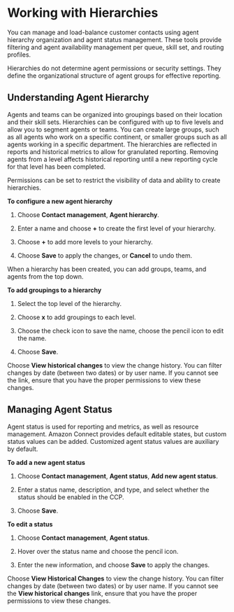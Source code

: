 # Working with Hierarchies<a name="contact-management"></a>

You can manage and load\-balance customer contacts using agent hierarchy organization and agent status management\. These tools provide filtering and agent availability management per queue, skill set, and routing profiles\.

Hierarchies do not determine agent permissions or security settings\. They define the organizational structure of agent groups for effective reporting\.

## Understanding Agent Hierarchy<a name="agent-hierarchy"></a>

Agents and teams can be organized into groupings based on their location and their skill sets\. Hierarchies can be configured with up to five levels and allow you to segment agents or teams\. You can create large groups, such as all agents who work on a specific continent, or smaller groups such as all agents working in a specific department\. The hierarchies are reflected in reports and historical metrics to allow for granulated reporting\. Removing agents from a level affects historical reporting until a new reporting cycle for that level has been completed\. 

Permissions can be set to restrict the visibility of data and ability to create hierarchies\.

**To configure a new agent hierarchy**

1. Choose **Contact management**, **Agent hierarchy**\.

1. Enter a name and choose **\+** to create the first level of your hierarchy\.

1. Choose **\+** to add more levels to your hierarchy\.

1. Choose **Save** to apply the changes, or **Cancel** to undo them\.

When a hierarchy has been created, you can add groups, teams, and agents from the top down\.

**To add groupings to a hierarchy**

1. Select the top level of the hierarchy\.

1. Choose **x** to add groupings to each level\.

1. Choose the check icon to save the name, choose the pencil icon to edit the name\.

1. Choose **Save**\.

Choose **View historical changes** to view the change history\. You can filter changes by date \(between two dates\) or by user name\. If you cannot see the link, ensure that you have the proper permissions to view these changes\.

## Managing Agent Status<a name="agent-status"></a>

Agent status is used for reporting and metrics, as well as resource management\. Amazon Connect provides default editable states, but custom status values can be added\. Customized agent status values are auxiliary by default\.

**To add a new agent status**

1. Choose **Contact management**, **Agent status**, **Add new agent status**\.

1. Enter a status name, description, and type, and select whether the status should be enabled in the CCP\.

1. Choose **Save**\.

**To edit a status**

1. Choose **Contact management**, **Agent status**\.

1. Hover over the status name and choose the pencil icon\.

1. Enter the new information, and choose **Save** to apply the changes\.

Choose **View Historical Changes** to view the change history\. You can filter changes by date \(between two dates\) or by user name\. If you cannot see the **View historical changes** link, ensure that you have the proper permissions to view these changes\.